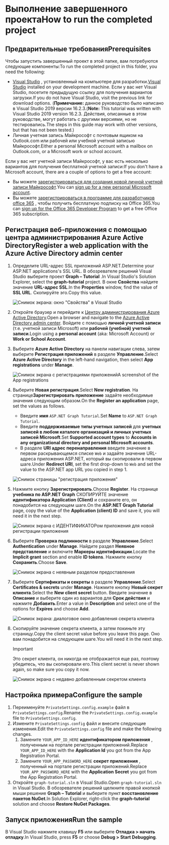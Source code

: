 # <a name="how-to-run-the-completed-project"></a><span data-ttu-id="b03e2-101">Выполнение завершенного проекта</span><span class="sxs-lookup"><span data-stu-id="b03e2-101">How to run the completed project</span></span>

## <a name="prerequisites"></a><span data-ttu-id="b03e2-102">Предварительные требования</span><span class="sxs-lookup"><span data-stu-id="b03e2-102">Prerequisites</span></span>

<span data-ttu-id="b03e2-103">Чтобы запустить завершенный проект в этой папке, вам потребуются следующие компоненты:</span><span class="sxs-lookup"><span data-stu-id="b03e2-103">To run the completed project in this folder, you need the following:</span></span>

- <span data-ttu-id="b03e2-104">[Visual Studio](https://visualstudio.microsoft.com/vs/) , установленный на компьютере для разработки.</span><span class="sxs-lookup"><span data-stu-id="b03e2-104">[Visual Studio](https://visualstudio.microsoft.com/vs/) installed on your development machine.</span></span> <span data-ttu-id="b03e2-105">Если у вас нет Visual Studio, посетите предыдущую ссылку для получения вариантов загрузки.</span><span class="sxs-lookup"><span data-stu-id="b03e2-105">If you do not have Visual Studio, visit the previous link for download options.</span></span> <span data-ttu-id="b03e2-106">(**Примечание:** данное руководство было написано в Visual Studio 2019 версии 16.2.3.</span><span class="sxs-lookup"><span data-stu-id="b03e2-106">(**Note:** This tutorial was written with Visual Studio 2019 version 16.2.3.</span></span> <span data-ttu-id="b03e2-107">Действия, описанные в этом руководстве, могут работать с другими версиями, но не тестировались.</span><span class="sxs-lookup"><span data-stu-id="b03e2-107">The steps in this guide may work with other versions, but that has not been tested.)</span></span>
- <span data-ttu-id="b03e2-108">Личная учетная запись Майкрософт с почтовым ящиком на Outlook.com или рабочей или учебной учетной записью Майкрософт.</span><span class="sxs-lookup"><span data-stu-id="b03e2-108">Either a personal Microsoft account with a mailbox on Outlook.com, or a Microsoft work or school account.</span></span>

<span data-ttu-id="b03e2-109">Если у вас нет учетной записи Майкрософт, у вас есть несколько вариантов для получения бесплатной учетной записи:</span><span class="sxs-lookup"><span data-stu-id="b03e2-109">If you don't have a Microsoft account, there are a couple of options to get a free account:</span></span>

- <span data-ttu-id="b03e2-110">Вы можете [зарегистрироваться для создания новой личной учетной записи Майкрософт](https://signup.live.com/signup?wa=wsignin1.0&rpsnv=12&ct=1454618383&rver=6.4.6456.0&wp=MBI_SSL_SHARED&wreply=https://mail.live.com/default.aspx&id=64855&cbcxt=mai&bk=1454618383&uiflavor=web&uaid=b213a65b4fdc484382b6622b3ecaa547&mkt=E-US&lc=1033&lic=1).</span><span class="sxs-lookup"><span data-stu-id="b03e2-110">You can [sign up for a new personal Microsoft account](https://signup.live.com/signup?wa=wsignin1.0&rpsnv=12&ct=1454618383&rver=6.4.6456.0&wp=MBI_SSL_SHARED&wreply=https://mail.live.com/default.aspx&id=64855&cbcxt=mai&bk=1454618383&uiflavor=web&uaid=b213a65b4fdc484382b6622b3ecaa547&mkt=E-US&lc=1033&lic=1).</span></span>
- <span data-ttu-id="b03e2-111">Вы можете [зарегистрироваться в программе для разработчиков office 365](https://developer.microsoft.com/office/dev-program) , чтобы получить бесплатную подписку на Office 365.</span><span class="sxs-lookup"><span data-stu-id="b03e2-111">You can [sign up for the Office 365 Developer Program](https://developer.microsoft.com/office/dev-program) to get a free Office 365 subscription.</span></span>

## <a name="register-a-web-application-with-the-azure-active-directory-admin-center"></a><span data-ttu-id="b03e2-112">Регистрация веб-приложения с помощью центра администрирования Azure Active Directory</span><span class="sxs-lookup"><span data-stu-id="b03e2-112">Register a web application with the Azure Active Directory admin center</span></span>

1. <span data-ttu-id="b03e2-113">Определите URL-адрес SSL приложений ASP.NET.</span><span class="sxs-lookup"><span data-stu-id="b03e2-113">Determine your ASP.NET applications's SSL URL.</span></span> <span data-ttu-id="b03e2-114">В обозревателе решений Visual Studio выберите проект **Graph – Tutorial** .</span><span class="sxs-lookup"><span data-stu-id="b03e2-114">In Visual Studio's Solution Explorer, select the **graph-tutorial** project.</span></span> <span data-ttu-id="b03e2-115">В окне **Свойства** найдите значение **URL-адрес SSL**.</span><span class="sxs-lookup"><span data-stu-id="b03e2-115">In the **Properties** window, find the value of **SSL URL**.</span></span> <span data-ttu-id="b03e2-116">Скопируйте эго.</span><span class="sxs-lookup"><span data-stu-id="b03e2-116">Copy this value.</span></span>

    ![Снимок экрана: окно "Свойства" в Visual Studio](/tutorial/images/vs-project-url.png)

1. <span data-ttu-id="b03e2-118">Откройте браузер и перейдите к [Центру администрирования Azure Active Directory](https://aad.portal.azure.com).</span><span class="sxs-lookup"><span data-stu-id="b03e2-118">Open a browser and navigate to the [Azure Active Directory admin center](https://aad.portal.azure.com).</span></span> <span data-ttu-id="b03e2-119">Войдите с помощью **личной учетной записи** (т.е. учетной записи Microsoft) или **рабочей (учебной) учетной записи**.</span><span class="sxs-lookup"><span data-stu-id="b03e2-119">Login using a **personal account** (aka: Microsoft Account) or **Work or School Account**.</span></span>

1. <span data-ttu-id="b03e2-120">Выберите **Azure Active Directory** на панели навигации слева, затем выберите **Регистрация приложений** в разделе **Управление**.</span><span class="sxs-lookup"><span data-stu-id="b03e2-120">Select **Azure Active Directory** in the left-hand navigation, then select **App registrations** under **Manage**.</span></span>

    ![<span data-ttu-id="b03e2-121">Снимок экрана с регистрациями приложений</span><span class="sxs-lookup"><span data-stu-id="b03e2-121">A screenshot of the App registrations</span></span> ](/tutorial/images/aad-portal-app-registrations.png)

1. <span data-ttu-id="b03e2-122">Выберите **Новая регистрация**.</span><span class="sxs-lookup"><span data-stu-id="b03e2-122">Select **New registration**.</span></span> <span data-ttu-id="b03e2-123">На странице**Зарегистрировать приложение** задайте необходимые значения следующим образом.</span><span class="sxs-lookup"><span data-stu-id="b03e2-123">On the **Register an application** page, set the values as follows.</span></span>

    - <span data-ttu-id="b03e2-124">Введите **имя** `ASP.NET Graph Tutorial`.</span><span class="sxs-lookup"><span data-stu-id="b03e2-124">Set **Name** to `ASP.NET Graph Tutorial`.</span></span>
    - <span data-ttu-id="b03e2-125">Введите **поддерживаемые типы учетных записей** для **учетных записей в любом каталоге организаций и личных учетных записей Microsoft**.</span><span class="sxs-lookup"><span data-stu-id="b03e2-125">Set **Supported account types** to **Accounts in any organizational directory and personal Microsoft accounts**.</span></span>
    - <span data-ttu-id="b03e2-126">В разделе **URI адрес перенаправления** введите значение в первом раскрывающемся списке `Web` и задайте значение URL-адреса приложения ASP.NET, который вы скопировали в первом шаге.</span><span class="sxs-lookup"><span data-stu-id="b03e2-126">Under **Redirect URI**, set the first drop-down to `Web` and set the value to the ASP.NET app URL you copied in step 1.</span></span>

    ![Снимок страницы "регистрация приложения"](/tutorial/images/aad-register-an-app.png)

1. <span data-ttu-id="b03e2-128">Нажмите кнопку **Зарегистрировать**.</span><span class="sxs-lookup"><span data-stu-id="b03e2-128">Choose **Register**.</span></span> <span data-ttu-id="b03e2-129">На странице **учебника по ASP.NET Graph** СКОПИРУЙТЕ значение **идентификатора Application (Client)** и сохраните его, он понадобится на следующем шаге.</span><span class="sxs-lookup"><span data-stu-id="b03e2-129">On the **ASP.NET Graph Tutorial** page, copy the value of the **Application (client) ID** and save it, you will need it in the next step.</span></span>

    ![Снимок экрана с ИДЕНТИФИКАТОРом приложения для новой регистрации приложения](/tutorial/images/aad-application-id.png)

1. <span data-ttu-id="b03e2-131">Выберите **Проверка подлинности** в разделе **Управление**.</span><span class="sxs-lookup"><span data-stu-id="b03e2-131">Select **Authentication** under **Manage**.</span></span> <span data-ttu-id="b03e2-132">Найдите раздел **Неявное представление** и включите **Маркеры идентификации**.</span><span class="sxs-lookup"><span data-stu-id="b03e2-132">Locate the **Implicit grant** section and enable **ID tokens**.</span></span> <span data-ttu-id="b03e2-133">Нажмите кнопку **Сохранить**.</span><span class="sxs-lookup"><span data-stu-id="b03e2-133">Choose **Save**.</span></span>

    ![Снимок экрана с неявным разделом предоставления](/tutorial/images/aad-implicit-grant.png)

1. <span data-ttu-id="b03e2-135">Выберите **Сертификаты и секреты** в разделе **Управление**.</span><span class="sxs-lookup"><span data-stu-id="b03e2-135">Select **Certificates & secrets** under **Manage**.</span></span> <span data-ttu-id="b03e2-136">Нажмите кнопку **Новый секрет клиента**.</span><span class="sxs-lookup"><span data-stu-id="b03e2-136">Select the **New client secret** button.</span></span> <span data-ttu-id="b03e2-137">Введите значение в **Описание** и выберите один из вариантов для **Срок действия** и нажмите **Добавить**.</span><span class="sxs-lookup"><span data-stu-id="b03e2-137">Enter a value in **Description** and select one of the options for **Expires** and choose **Add**.</span></span>

    ![Снимок экрана: диалоговое окно добавления секрета клиента](/tutorial/images/aad-new-client-secret.png)

1. <span data-ttu-id="b03e2-139">Скопируйте значение секрета клиента, а затем покиньте эту страницу.</span><span class="sxs-lookup"><span data-stu-id="b03e2-139">Copy the client secret value before you leave this page.</span></span> <span data-ttu-id="b03e2-140">Оно вам понадобится на следующем шаге.</span><span class="sxs-lookup"><span data-stu-id="b03e2-140">You will need it in the next step.</span></span>

    > [!IMPORTANT]
    > <span data-ttu-id="b03e2-141">Это секрет клиента, он никогда не отображается еще раз, поэтому убедитесь, что вы скопировали его.</span><span class="sxs-lookup"><span data-stu-id="b03e2-141">This client secret is never shown again, so make sure you copy it now.</span></span>

    ![Снимок экрана с недавно добавленным секретом клиента](/tutorial/images/aad-copy-client-secret.png)

## <a name="configure-the-sample"></a><span data-ttu-id="b03e2-143">Настройка примера</span><span class="sxs-lookup"><span data-stu-id="b03e2-143">Configure the sample</span></span>

1. <span data-ttu-id="b03e2-144">Переименуйте `PrivateSettings.config.example` файл в `PrivateSettings.config`.</span><span class="sxs-lookup"><span data-stu-id="b03e2-144">Rename the `PrivateSettings.config.example` file to `PrivateSettings.config`.</span></span>
1. <span data-ttu-id="b03e2-145">Измените `PrivateSettings.config` файл и внесите следующие изменения.</span><span class="sxs-lookup"><span data-stu-id="b03e2-145">Edit the `PrivateSettings.config` file and make the following changes.</span></span>
    1. <span data-ttu-id="b03e2-146">Замените `YOUR_APP_ID_HERE` **идентификатором приложения** , полученным на портале регистрации приложений.</span><span class="sxs-lookup"><span data-stu-id="b03e2-146">Replace `YOUR_APP_ID_HERE` with the **Application Id** you got from the App Registration Portal.</span></span>
    1. <span data-ttu-id="b03e2-147">Замените `YOUR_APP_PASSWORD_HERE` **секрет приложения** , полученный на портале регистрации приложений.</span><span class="sxs-lookup"><span data-stu-id="b03e2-147">Replace `YOUR_APP_PASSWORD_HERE` with the **Application Secret** you got from the App Registration Portal.</span></span>
1. <span data-ttu-id="b03e2-148">Откройте `graph-tutorial.sln` в Visual Studio.</span><span class="sxs-lookup"><span data-stu-id="b03e2-148">Open `graph-tutorial.sln` in Visual Studio.</span></span> <span data-ttu-id="b03e2-149">В обозревателе решений щелкните правой кнопкой мыши решение **Graph – Tutorial** и выберите пункт **восстановление пакетов NuGet**.</span><span class="sxs-lookup"><span data-stu-id="b03e2-149">In Solution Explorer, right-click the **graph-tutorial** solution and choose **Restore NuGet Packages**.</span></span>

## <a name="run-the-sample"></a><span data-ttu-id="b03e2-150">Запуск приложения</span><span class="sxs-lookup"><span data-stu-id="b03e2-150">Run the sample</span></span>

<span data-ttu-id="b03e2-151">В Visual Studio нажмите клавишу **F5** или выберите **Отладка > начать отладку**.</span><span class="sxs-lookup"><span data-stu-id="b03e2-151">In Visual Studio, press **F5** or choose **Debug > Start Debugging**.</span></span>
